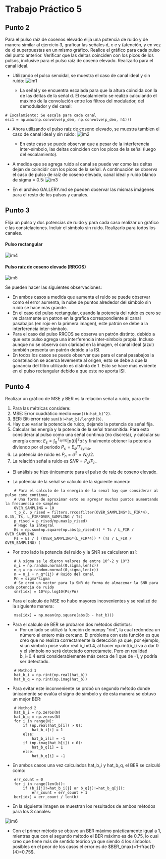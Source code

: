 # Trabajo Práctico 5

## Punto 2

Para el pulso raíz de cosenos elevado elija una potencia de ruido y de manera similar al ejercicio 3, graficar las señales d, c e y (atención, y en vez de x) superpuestas en un mismo gráfico. Realice el gráfico para cada pulso del punto anterior. Verificar que las deltas coinciden con los picos de los pulsos, inclusive para el pulso raíz de coseno elevado. Realizarlo para el canal ideal.

- Utilizando el pulso senoidal, se muestra el caso de canal ideal y sin ruido:
![im1](./images/pulso_seno_canal_1_noise_0.png)

    - La señal y se encuentra escalada para que la altura coincida con la de las deltas de la señal d. El escalamiento se realizó calculando el máximo de la convolución entre los filtros del modulador, del demodulador y del canal:

```
# Escalamiento: Se escala para cada canal
esc1 = np.max(np.convolve(p_dem, np.convolve(p_dem, h1)))
```

- Ahora utilizando el pulso raíz de coseno elevado, se muestra tambien el caso de canal ideal y sin ruido:
![im2](./images/pulso_rrcos_canal_1_noise_0.png)

    - En este caso se puede observar que a pesar de la interferencia inter-símbolo, las deltas coinciden con los picos de la señal (luego del escalamiento).


- A medida que se agrega ruido al canal se puede ver como las deltas dejan de coincidir con los picos de la señal. A continuación se observa el caso de pulso de raíz de coseno elevado, canal ideal y ruido blanco de sigma = 0.5:
![im3](./images/pulso_rrcos_canal_1_noise_05.png)

- En el archivo GALLERY.md se pueden observar las mismas imágenes para el resto de los pulsos y canales.


## Punto 3

Elija un pulso y dos potencias de ruido y para cada caso realizar un gráfico e las constelaciones. Incluir el símbolo sin ruido. Realizarlo para todos los canales.

#### Pulso rectangular
![im4](./images/pulso_rect_constelaciones.png)

#### Pulso raíz de coseno elevado (RRCOS)
![im5](./images/pulso_rect_constelaciones.png)

Se pueden hacer las siguientes observaciones:
- En ambos casos a medida que aumenta el ruido se puede observar como el error aumenta, la nube de puntos alrededor del símbolo sin ruido se hace más grande.
- En el caso del pulso rectangular, cuando la potencia del ruido es cero se ve claramente un patron en la grafica correspondiente al canal pasabajos (en rojo en la primera imagen), este patrón se debe a la interferencia inter-símbolo. 
- Para el caso del pulso RRCOS se observa un patrón distinto, debido a que este pulso agrega una interferencia inter-símbolo propia. Incluso aunque no se observa con claridad en la imagen, el canal ideal (azul) también presenta un patrón debido a la ISI.
- En todos los casos se puede observar que para el canal pasabajos la constelación se acerca levemente al origen, esto se debe a que la ganancia del filtro utilizado es distinta de 1. Esto se hace más evidente en el pulso rectangular debido a que este no aporta ISI.

## Punto 4

Realizar un gráfico de MSE y BER vs la relación señal a ruido, para ello:

1. Para las métricas considere:
  1. MSE: Error cuadrático medio `mean((b-hat_b)^2)`.
  1. BER: Bit-error rate `sum(b!=hat_b)/length(b)`.
1. Hay que variar la potencia de ruido, dejando la potencia de señal fija.
1. Calcular las energía y la potencia de la señal transmitida. Para esto considerar al pulso como una señal continua (no discreta), y calcular su energía como: $E_s = \int_{0}^{T_{\text{symb}}} |p(t)|^2 dt$ y finalmente obtener la potencia diviendo por el período $P_s = E_s/T_{\text{symb}}$.
1. La potencia de ruido es $P_n = \sigma^2 = N_0/2$.
1. La relación señal a ruido es $SNR = P_s/P_n$.

- El análisis se hizo únicamente para el pulso de raiz de coseno elevado.

- La potencia de la señal se calculo de la siguiente manera:
```
    # Para el calculo de la energia de la senal hay que considerar al pulso como continuo,
    # Una forma de aproximar esto es agregar muchos puntos aumentando la frecuencia de sampleo
    OVER_SAMPLING = 10
    t_p_c, p_rised = filters.rrcosfilter(OVER_SAMPLING*(L_FIR*4), 0.35, Ts, L_FIR*OVER_SAMPLING / Ts)
    p_rised = p_rised/np.max(p_rised)
    # Hago la integral 
    Es = np.sum(np.square(np.abs(p_rised))) * Ts / L_FIR / OVER_SAMPLING
    Ps = Es / ( (OVER_SAMPLING*(L_FIR*4)) * (Ts / L_FIR / OVER_SAMPLING) )
```

- Por otro lado la potencia del ruido y la SNR se calcularon así:
```
    # A sigma se le dieron valores de entre 10^-2 y 10^3
    n_i = np.random.normal(0,sigma,len(c))
    n_q = np.random.normal(0,sigma,len(c))
    n = n_i + n_q*(1j) # Ruido del canal
    Pn = sigma*sigma
    # Se creó un vector para la SNR de forma de almacenar la SNR para cada potencia de ruido
    snr[idx] = 10*np.log10(Ps/Pn)
```

- Para el calculo de MSE no hubo mayores incovenientes y se realizó de la siguiente manera:
```
    mse[idx] = np.mean(np.square(abs(b - hat_b)))
```

- Para el calculo de BER se probaron dos métodos distintos:
  - Por un lado se utilizó la función de numpy "rint", la cual redondea un número al entero más cercano. El problema con esta función es que creo que no realiza correctamente la detección ya que, por ejemplo, si un símbolo pose valor real b_i=0.4, al hacer np.rint(b_i) va a dar 0 y el símbolo no será detectado correctamete. Pero en realidad b_i=0.4 está considerablemente más cerca de 1 que de -1, y podría ser detectado.

```
    # Method 1
    hat_b_i = np.rint(np.real(hat_b))
    hat_b_q = np.rint(np.imag(hat_b))
```

  - Para evitar este inconveniente se probó un segundo método donde únicamente se evalúa el signo de símbolo y de esta manera se obtuvo un mejor BER:  

```
    # Method 2
    hat_b_i = np.zeros(N)
    hat_b_q = np.zeros(N)
    for i in range(N):
        if (np.real(hat_b[i]) > 0):
            hat_b_i[i] = 1
        else:
            hat_b_i[i] = -1        
        if (np.imag(hat_b[i]) > 0):
            hat_b_q[i] = 1
        else:
            hat_b_q[i] = -1
```

  - En ambos casos una vez calculados hat_b_i y hat_b_q, el BER se calculó como:

```
    err_count = 0
    for j in range(len(b)):
        if (b_i[j]!=hat_b_i[j] or b_q[j]!=hat_b_q[j]):
            err_count = err_count + 1
    ber[idx] = err_count / len(b)
```

  - En la siguiente imagen se muestran los resultados de ambos métodos para los 3 canales:

![im6](./images/mse_ber_comp.png)

- Con el primer método se obtuvo un BER máximo prácticamente igual a 1, mientras que con el segundo método el BER máximo es de 0.75, lo cual creo que tiene más de sentido teórico ya que siendo 4 los símbolos posibles en el peor de los casos el error es de $BER_{max}=1-\frac{1}{4}=0.75$.